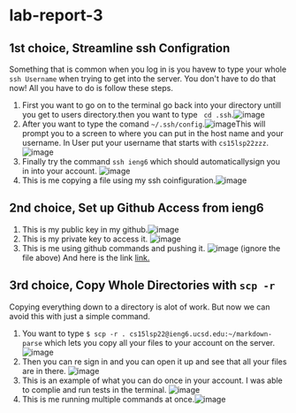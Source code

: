 # lab-report-3

## 1st choice, Streamline ssh Configration 

Something that is common when you log in is you havew to type your whole ```ssh Username``` when trying to get into the server. You don't have to do that now! All you have to do is 
follow these steps.

1. First you want to go on to the terminal go back into your directory untill you get to users directory.then you want to type ``` cd .ssh```.![image](/images/Screenshot344.png)
2. After you want to type the comand ```~/.ssh/config```.![image](/images/Screenshot345.png)This will prompt you to a screen to where you can put in the host name and your username. In User put your username that starts with ```cs15lsp22zzz```.![image](/images/Screenshot346.png) 
3. Finally try the command ```ssh ieng6``` which should automaticallysign you in into your account.  ![image](/images/Screenshot347.png)
4. This is me copying a file using my ssh coinfiguration.![image](/images/Screenshot352.png)


## 2nd choice, Set up Github Access from ieng6 
1. This is my public key in my github.![image](/images/Screenshot355.png)
2. This is my private key to access it. ![image](/images/Screenshot356.png) 
3. This is me using github commands and pushing it. ![image](/images/Screenshot361.png) (ignore the file above) And here is the link [link.](https://github.com/Omartinezangulo/markdown-parser/commit/53382e3b07165c766617858580251fb447d21a01)

## 3rd choice, Copy Whole Directories with ```scp -r```

Copying everything down to a directory is alot of work. But now we can avoid this with just a simple command.

1. You want to type ```$ scp -r . cs15lsp22@ieng6.ucsd.edu:~/markdown-parse``` which lets you copy all your files to your account on the server. ![image](/images/Screenshot349.png)
2. Then you can re sign in and you can open it up and see that all your files are in there. ![image](/images/Screenshot348.png)
3. This is an example of what you can do once in your account. I was able to complie and run tests in the terminal. ![image](/images/Screenshot353.png)
4. This is me running multiple commands at once.![image](/images/Screenshot360.png)